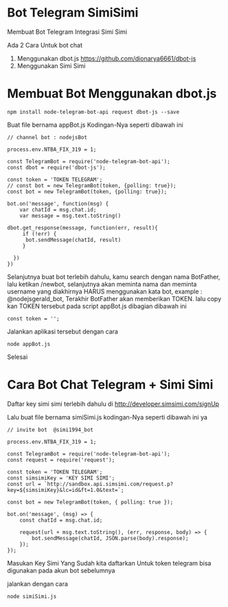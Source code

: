 # Bot Telegram SimiSimi
Membuat Bot Telegram Integrasi Simi Simi

Ada 2 Cara Untuk bot chat 
1. Menggunakan dbot.js https://github.com/dionarya6661/dbot-js
2. Menggunakan Simi Simi 

# Membuat Bot Menggunakan dbot.js 
```
npm install node-telegram-bot-api request dbot-js --save
```
Buat file bernama appBot.js
Kodingan-Nya seperti dibawah ini 
```
// channel bot : nodejsBot

process.env.NTBA_FIX_319 = 1;

const TelegramBot = require('node-telegram-bot-api');
const dbot = require('dbot-js');

const token = 'TOKEN TELEGRAM';
// const bot = new TelegramBot(token, {polling: true});
const bot = new TelegramBot(token, {polling: true});

bot.on('message', function(msg) {
    var chatId = msg.chat.id;
    var message = msg.text.toString()
    
dbot.get_response(message, function(err, result){
     if (!err) {
      bot.sendMessage(chatId, result)
     }
     
  })
})
```
Selanjutnya buat bot terlebih dahulu, kamu search dengan nama BotFather, lalu ketikan /newbot, selanjutnya akan meminta nama dan meminta 
username yang diakhirnya HARUS menggunakan kata bot, example :  @nodejsgerald_bot, Terakhir BotFather akan memberikan TOKEN. lalu copy kan
TOKEN tersebut pada script appBot.js dibagian dibawah ini
```
const token = '';
```

Jalankan aplikasi tersebut dengan cara
```
node appBot.js
```

Selesai

# Cara Bot Chat Telegram + Simi Simi 
Daftar key simi simi terlebih dahulu di
http://developer.simsimi.com/signUp

Lalu buat file bernama simiSimi.js kodingan-Nya seperti dibawah ini ya
```
// invite bot  @simi1994_bot 

process.env.NTBA_FIX_319 = 1;

const TelegramBot = require('node-telegram-bot-api');
const request = require('request');

const token = 'TOKEN TELEGRAM';
const simsimiKey = 'KEY SIMI SIMI';
const url = `http://sandbox.api.simsimi.com/request.p?key=${simsimiKey}&lc=id&ft=1.0&text=`;

const bot = new TelegramBot(token, { polling: true });

bot.on('message', (msg) => {
    const chatId = msg.chat.id;

    request(url + msg.text.toString(), (err, response, body) => {
        bot.sendMessage(chatId, JSON.parse(body).response);
    });
});
```

Masukan Key Simi Yang Sudah kita daftarkan
Untuk token telegram bisa digunakan pada akun bot sebelumnya 

jalankan dengan cara
```
node simiSimi.js

```
